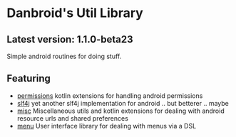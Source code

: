 # Danbroid's Util Library 

## Latest version: 1.1.0-beta23


Simple android routines for doing stuff.


## Featuring 

* [permissions](./permissions)  kotlin extensions for handling android permissions
* [slf4j](./slf4j) yet another slf4j implementation for android .. but betterer .. maybe
* [misc](./misc) Miscellaneous utils and kotlin extensions for dealing with android resource urls and shared preferences
* [menu](./menu) User interface library for dealing with menus via a DSL




